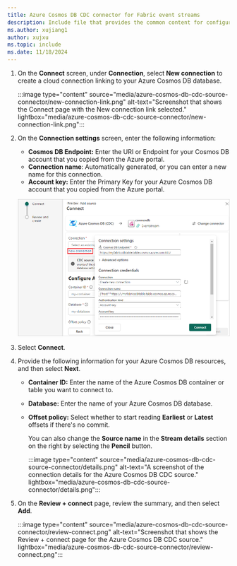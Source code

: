 ```yaml
---
title: Azure Cosmos DB CDC connector for Fabric event streams
description: Include file that provides the common content for configuring an Azure Cosmos DB Change Data Capture (CDC) connector for Fabric event streams and Real-Time hub.
ms.author: xujiang1
author: xujxu 
ms.topic: include
ms.date: 11/18/2024
---
```


1. On the **Connect** screen, under **Connection**, select **New connection** to create a cloud connection linking to your Azure Cosmos DB database.

    :::image type="content" source="media/azure-cosmos-db-cdc-source-connector/new-connection-link.png" alt-text="Screenshot that shows the Connect page with the New connection link selected." lightbox="media/azure-cosmos-db-cdc-source-connector/new-connection-link.png":::   
1. On the **Connection settings** screen, enter the following information:

   - **Cosmos DB Endpoint:** Enter the URI or Endpoint for your Cosmos DB account that you copied from the Azure portal.
   - **Connection name**: Automatically generated, or you can enter a new name for this connection.
   - **Account key:** Enter the Primary Key for your Azure Cosmos DB account that you copied from the Azure portal.

   ![A screenshot of the Connection settings for the Azure Cosmos DB CDC source.](media/azure-cosmos-db-cdc-source-connector/connect.png)
1. Select **Connect**.

1. Provide the following information for your Azure Cosmos DB resources, and then select **Next**.

   - **Container ID:** Enter the name of the Azure Cosmos DB container or table you want to connect to.
   - **Database:** Enter the name of your Azure Cosmos DB database.
   - **Offset policy:** Select whether to start reading **Earliest** or **Latest** offsets if there's no commit.

        You can also change the **Source name** in the **Stream details** section on the right by selecting the **Pencil** button.

        :::image type="content" source="media/azure-cosmos-db-cdc-source-connector/details.png" alt-text="A screenshot of the connection details for the Azure Cosmos DB CDC source." lightbox="media/azure-cosmos-db-cdc-source-connector/details.png":::
    
1. On the **Review + connect** page, review the summary, and then select **Add**.

    :::image type="content" source="media/azure-cosmos-db-cdc-source-connector/review-connect.png" alt-text="Screenshot that shows the Review + connect page for the Azure Cosmos DB CDC source." lightbox="media/azure-cosmos-db-cdc-source-connector/review-connect.png":::
